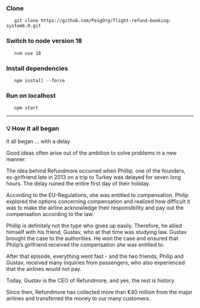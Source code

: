### Clone

```
   git clone https://github.com/PeigOrg/flight-refund-booking-system6.0.git
```
### Switch to node version 18

```
   nvm use 18 
```
### Install dependencies

```
   npm install --force
```

### Run on localhost

```
   npm start
```
*** 
### 💡 How it all began



It all began ... with a delay 


Good ideas often arise out of the ambition to solve problems in a new manner.


The idea behind Refundmore occurred when Phillip, one of the founders, ex-girlfriend late in 2013 on a trip to Turkey was delayed for seven long hours. The delay ruined the entire first day of their holiday.


According to the EU-Regulations, she was entitled to compensation. Philip explored the options concerning compensation and realized how difficult it was to make the airline acknowledge their responsibility and pay out the compensation according to the law.


Phillip is definitely not the type who gives up easily. Therefore, he allied himself with his friend, Gustav, who at that time was studying law. Gustav brought the case to the authorities. He won the case and ensured that Philip’s girlfriend received the compensation she was entitled to.


After that episode, everything went fast - and the two friends, Philip and Gustav, received many inquiries from passengers, who also experienced that the airlines would not pay.


Today, Gustav is the CEO of Refundmore, and yes, the rest is history.


Since then, Refundmore has collected more than €40 million from the major airlines and transferred the money to our many customers.
